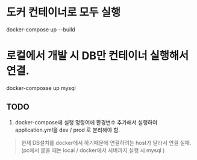 
# 도커 컨테이너로 모두 실행
docker-compose up --build

# 로컬에서 개발 시 DB만 컨테이너 실행해서 연결.
docker-composse up mysql

## TODO
1. docker-compose에 실행 명령어에 환경변수 추가해서 실행하여 application.yml을 dev / prod 로 분리해야 함.
> 현재 DB설치를 docker에서 하기때문에 연결하려는 host가 달라서 연결 실패. (pc에서 붙을 때는 local / docker에서 서버까지 실행 시 mysql )
